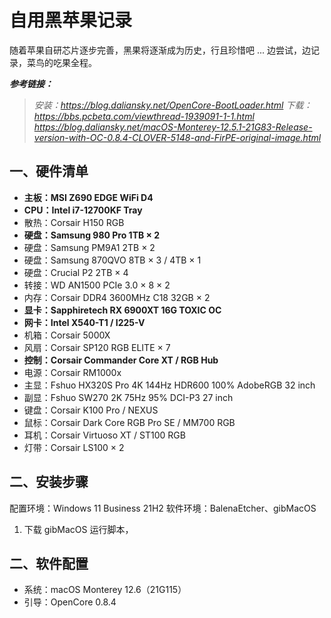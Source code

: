 # 自用黑苹果记录
随着苹果自研芯片逐步完善，黑果将逐渐成为历史，行且珍惜吧 ...
边尝试，边记录，菜鸟的吃果全程。

***参考链接：***
> *安装：https://blog.daliansky.net/OpenCore-BootLoader.html*
> *下载：https://bbs.pcbeta.com/viewthread-1939091-1-1.html*
> *https://blog.daliansky.net/macOS-Monterey-12.5.1-21G83-Release-version-with-OC-0.8.4-CLOVER-5148-and-FirPE-original-image.html*

## 一、硬件清单
 - **主板：MSI Z690 EDGE WiFi D4**
 - **CPU：Intel i7-12700KF Tray**
 - 散热：Corsair H150 RGB
 - **硬盘：Samsung 980 Pro 1TB × 2**
 - 硬盘：Samsung PM9A1 2TB × 2
 - 硬盘：Samsung 870QVO 8TB × 3 / 4TB × 1
 - 硬盘：Crucial P2 2TB × 4
 - 转接：WD AN1500 PCIe 3.0 × 8 × 2
 - 内存：Corsair DDR4 3600MHz C18 32GB × 2
 - **显卡：Sapphiretech RX 6900XT 16G TOXIC OC**
 - **网卡：Intel X540-T1 / I225-V**
 - 机箱：Corsair 5000X
 - 风扇：Corsair SP120 RGB ELITE × 7
 - **控制：Corsair Commander Core XT / RGB Hub**
 - 电源：Corsair RM1000x
 - 主显：Fshuo HX320S Pro 4K 144Hz HDR600 100% AdobeRGB 32 inch
 - 副显：Fshuo SW270 2K 75Hz 95% DCI-P3 27 inch
 - 键盘：Corsair K100 Pro / NEXUS
 - 鼠标：Corsair Dark Core RGB Pro SE / MM700 RGB
 - 耳机：Corsair Virtuoso XT / ST100 RGB
 - 灯带：Corsair LS100 × 2

## 二、安装步骤
配置环境：Windows 11 Business 21H2
软件环境：BalenaEtcher、gibMacOS

1. 下载 gibMacOS 运行脚本，






## 二、软件配置
 - 系统：macOS Monterey 12.6（21G115）
 - 引导：OpenCore 0.8.4
